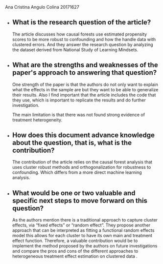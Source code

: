 Ana Cristina Angulo Colina 20171627

- ## What is the research question of the article?

    The article discusses how causal forests use estimated propensity scores to be more robust to confounding and how the handle data with clustered errors. And they answer the research question by analyzing the dataset derived from National Study of Learning Mindsets. 

- ## What are the strengths and weaknesses of the paper's approach to answering that question?

    One strength of the paper is that the authors do not only want to explain what the effects in the sample are but they want to be able to generalize their results. Also I find important that the article includes the code that they use, which is important to replicate the results and do further investigation. 
    
    The main limitation is that there was not found strong evidence of treatment heterogeneity.


- ## How does this document advance knowledge about the question, that is, what is the contribution?

    The contribution of the article relies on the causal forest analysis that uses cluster robust methods and orthogonalization for robustness to confounding. Which differs from a more direct machine learning analysis. 

- ## What would be one or two valuable and specific next steps to move forward on this question?

    As the authors mention there is a traditional approach to capture cluster effects, via “fixed effects” or “random effect”. They propose another approach that can be interpreted as fitting a functional random effects model this allows for each cluster to have its own main and treatment effect function. Therefore, a valuable contribution would be to implement the method proposed by the authors on future investigations and compare the pros and cons of the different approaches to heterogeneous treatment effect estimation on clustered data .